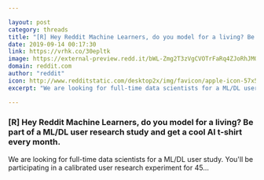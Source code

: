 ```yaml
---

layout: post
category: threads
title: "[R] Hey Reddit Machine Learners, do you model for a living? Be part of a ML/DL user research study and get a cool AI t-shirt every month."
date: 2019-09-14 00:17:30
link: https://vrhk.co/30epltk
image: https://external-preview.redd.it/bWL-Zmg2T3zVgCVOTrFaRq4ZJoRhJMOLefgfjUP1Yjo.jpg?width=500&height=261.780104712&auto=webp&s=7630716eaf781fe9ad8cd27c4e704664b70994e4
domain: reddit.com
author: "reddit"
icon: http://www.redditstatic.com/desktop2x/img/favicon/apple-icon-57x57.png
excerpt: "We are looking for full-time data scientists for a ML/DL user study. You'll be participating in a calibrated user research experiment for 45..."

---
```


### [R] Hey Reddit Machine Learners, do you model for a living? Be part of a ML/DL user research study and get a cool AI t-shirt every month.

We are looking for full-time data scientists for a ML/DL user study. You'll be participating in a calibrated user research experiment for 45...